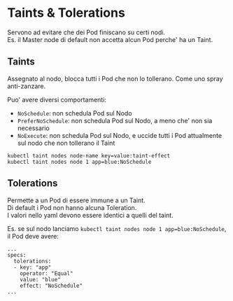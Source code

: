 Taints & Tolerations
====================

Servono ad evitare che dei Pod finiscano su certi nodi.  
Es. il Master node di default non accetta alcun Pod perche' ha un Taint.

Taints
------

Assegnato al nodo, blocca tutti i Pod che non lo tollerano.
Come uno spray anti-zanzare.

Puo' avere diversi comportamenti:
- `NoSchedule`: non schedula Pod sul Nodo
- `PreferNoSchedule`: non schedula Pod sul Nodo, a meno che' non sia necessario
- `NoExecute`: non schedula Pod sul Nodo, e uccide tutti i Pod attualmente sul nodo che non tollerano il Taint

```
kubectl taint nodes node-name key=value:taint-effect
kubectl taint nodes node 1 app=blue:NoSchedule
```

Tolerations
-----------

Permette a un Pod di essere immune a un Taint.  
Di default i Pod non hanno alcuna Toleration.  
I valori nello yaml devono essere identici a quelli del taint.

Es. se sul nodo lanciamo `kubectl taint nodes node 1 app=blue:NoSchedule`, il Pod deve avere:
```
...
specs:
  tolerations:
  - key: "app"
    operator: "Equal"
    value: "blue"
    effect: "NoSchedule"
...
```
